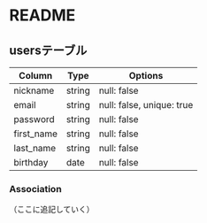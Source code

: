# README


## usersテーブル

|Column    |Type  |Options    |
| -------- | ---- | --------- |
|nickname  |string|null: false|
|email     |string|null: false, unique: true|
|password  |string|null: false|
|first_name|string|null: false|
|last_name |string|null: false|
|birthday  |date  |null: false|


### Association
（ここに追記していく）
